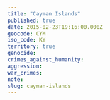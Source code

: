```yaml
---
title: "Cayman Islands"
published: true
date: 2015-02-23T19:16:00.000Z
geocode: CYM
iso_code: KY
territory: true
genocide:
crimes_against_humanity:
aggression:
war_crimes:
note:
slug: cayman-islands
---
```

